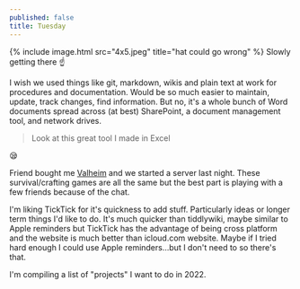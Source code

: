 ```yaml
---
published: false
title: Tuesday
---
```

{% include image.html src="4x5.jpeg" title="hat could go wrong" %}
Slowly getting there ☝

I wish we used things like git, markdown, wikis and plain text at work for procedures and documentation. Would be so much easier to maintain, update, track changes, find information. But no, it's a whole bunch of Word documents spread across (at best) SharePoint, a document management tool, and network drives.

> Look at this great tool I made in Excel

😪

Friend bought me [Valheim](https://www.valheimgame.com/) and we started a server last night. These survival/crafting games are all the same but the best part is playing with a few friends because of the chat.

I'm liking TickTick for it's quickness to add stuff. Particularly ideas or longer term things I'd like to do. It's much quicker than tiddlywiki, maybe similar to Apple reminders but TickTick has the advantage of being cross platform and the website is much better than icloud.com website. Maybe if I tried hard enough I could use Apple reminders...but I don't need to so there's that.

I'm compiling a list of "projects" I want to do in 2022.

